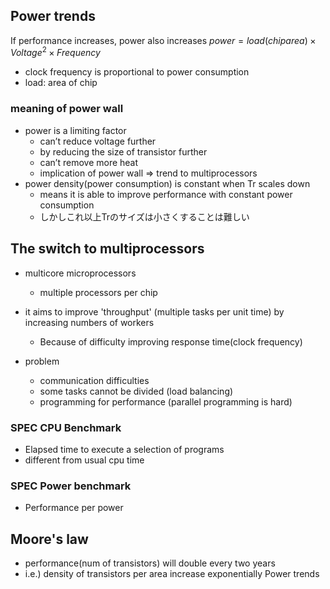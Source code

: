 ## Power trends

If performance increases, power also increases
$power = load(chip area) \times Voltage^2 \times Frequency$

- clock frequency is proportional to power consumption
- load: area of chip

### meaning of power wall

- power is a limiting factor
  - can’t reduce voltage further
   - by reducing the size of transistor further
  - can’t remove more heat
  - implication of power wall => trend to multiprocessors
- power density(power consumption) is constant when Tr scales down
  - means it is able to improve performance with constant power consumption
  - しかしこれ以上Trのサイズは小さくすることは難しい

## The switch to multiprocessors

- multicore microprocessors
  - multiple processors per chip
- it aims to improve 'throughput' (multiple tasks per unit time) by increasing numbers of workers
  - Because of difficulty improving response time(clock frequency)
 
- problem
   - communication difficulties
   - some tasks cannot be divided (load balancing)
   - programming for performance (parallel programming is hard)

### SPEC CPU Benchmark

- Elapsed time to execute a selection of programs
- different from usual cpu time

### SPEC Power benchmark

- Performance per power

## Moore's law

- performance(num of transistors) will double every two years
- i.e.) density of transistors per area increase exponentially
 Power trends
